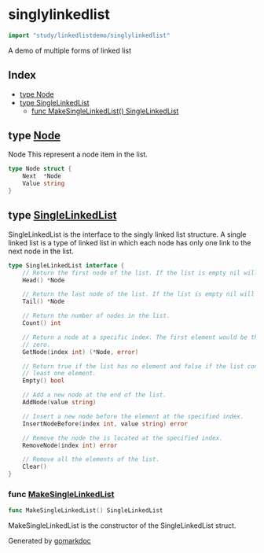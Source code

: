 <!-- Code generated by gomarkdoc. DO NOT EDIT -->

# singlylinkedlist

```go
import "study/linkedlistdemo/singlylinkedlist"
```

A demo of multiple forms of linked list

## Index

- [type Node](<#type-node>)
- [type SingleLinkedList](<#type-singlelinkedlist>)
  - [func MakeSingleLinkedList() SingleLinkedList](<#func-makesinglelinkedlist>)


## type [Node](<https://github.com/jeremydumais/Study_RoadMap_ComputerScience/blob/main/Linked List/singlylinkedlist/singly_linked_list.go#L7-L10>)

Node This represent a node item in the list.

```go
type Node struct {
    Next  *Node
    Value string
}
```

## type [SingleLinkedList](<https://github.com/jeremydumais/Study_RoadMap_ComputerScience/blob/main/Linked List/singlylinkedlist/singly_linked_list.go#L15-L51>)

SingleLinkedList is the interface to the singly linked list structure. A single linked list is a type of linked list in which each node has only one link to the next node in the list.

```go
type SingleLinkedList interface {
    // Return the first node of the list. If the list is empty nil will be returned.
    Head() *Node

    // Return the last node of the list. If the list is empty nil will be returned.
    Tail() *Node

    // Return the number of nodes in the list.
    Count() int

    // Return a node at a specific index. The first element would be the index
    // zero.
    GetNode(index int) (*Node, error)

    // Return true if the list has no element and false if the list contains at
    // least one element.
    Empty() bool

    // Add a new node at the end of the list.
    AddNode(value string)

    // Insert a new node before the element at the specified index.
    InsertNodeBefore(index int, value string) error

    // Remove the node the is located at the specified index.
    RemoveNode(index int) error

    // Remove all the elements of the list.
    Clear()
}
```

### func [MakeSingleLinkedList](<https://github.com/jeremydumais/Study_RoadMap_ComputerScience/blob/main/Linked List/singlylinkedlist/singly_linked_list.go#L61>)

```go
func MakeSingleLinkedList() SingleLinkedList
```

MakeSingleLinkedList is the constructor of the SingleLinkedList struct.



Generated by [gomarkdoc](<https://github.com/princjef/gomarkdoc>)
